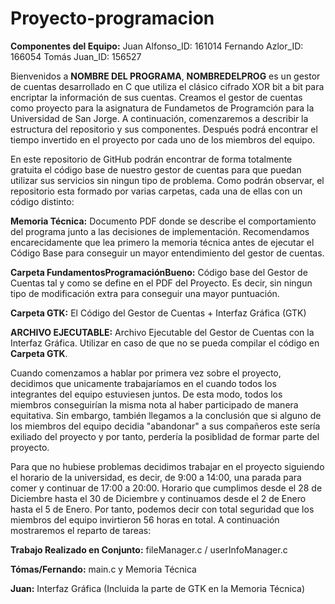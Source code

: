 # Proyecto-programacion

**Componentes del Equipo:**
Juan Alfonso_ID: 161014 
Fernando Azlor_ID: 166054 
Tomás Juan_ID: 156527

Bienvenidos a **NOMBRE DEL PROGRAMA**, **NOMBREDELPROG** es un gestor de cuentas desarrollado en C que utiliza el clásico cifrado XOR bit a bit para encriptar la información de sus cuentas. Creamos el gestor de cuentas como proyecto para la asignatura de Fundametos de Programción para la Universidad de San Jorge. A continuación, comenzaremos a describir la estructura del repositorio y sus componentes. Después podrá encontrar el tiempo invertido en el proyecto por cada uno de los miembros del equipo.

En este repositorio de GitHub podrán encontrar de forma totalmente gratuita el código base de nuestro gestor de cuentas para que puedan utilizar sus servicios sin ningun tipo de problema. Como podrán observar, el repositorio esta formado por varias carpetas, cada una de ellas con un código distinto:

**Memoria Técnica:** Documento PDF donde se describe el comportamiento del programa junto a las decisiones de implementación. Recomendamos encarecidamente que lea primero la memoria técnica antes de ejecutar el Código Base para conseguir un mayor entendimiento del gestor de cuentas.

**Carpeta FundamentosProgramaciónBueno:** Código base del Gestor de Cuentas tal y como se define en el PDF del Proyecto. Es decir, sin ningun tipo de modificación extra para conseguir una mayor puntuación.

**Carpeta GTK:** El Código del Gestor de Cuentas + Interfaz Gráfica (GTK)

**ARCHIVO EJECUTABLE:** Archivo Ejecutable del Gestor de Cuentas con la Interfaz Gráfica. Utilizar en caso de que no se pueda compilar el código en **Carpeta GTK**.

Cuando comenzamos a hablar por primera vez sobre el proyecto, decidimos que unicamente trabajaríamos en el cuando todos los integrantes del equipo estuviesen juntos. De esta modo, todos los miembros conseguirían la misma nota al haber participado de manera equitativa. Sin embargo, también llegamos a la conclusión que si alguno de los miembros del equipo decidia "abandonar" a sus compañeros este sería exiliado del proyecto y por tanto, perdería la posiblidad de formar parte del proyecto.

Para que no hubiese problemas decidimos trabajar en el proyecto siguiendo el horario de la universidad, es decir, de 9:00 a 14:00, una parada para comer y continuar de 17:00 a 20:00. Horario que cumplimos desde el 28 de Diciembre hasta el 30 de Diciembre y continuamos desde el 2 de Enero hasta el 5 de Enero. Por tanto, podemos decir con total seguridad que los miembros del equipo invirtieron 56 horas en total. A continuación mostraremos el reparto de tareas:

**Trabajo Realizado en Conjunto:** fileManager.c / userInfoManager.c 

**Tómas/Fernando:** main.c y Memoria Técnica

**Juan:** Interfaz Gráfica (Incluida la parte de GTK en la Memoria Técnica)


